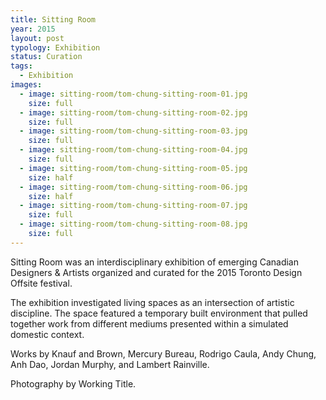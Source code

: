 ```yaml
---
title: Sitting Room
year: 2015
layout: post
typology: Exhibition
status: Curation
tags:
  - Exhibition
images:
  - image: sitting-room/tom-chung-sitting-room-01.jpg
    size: full
  - image: sitting-room/tom-chung-sitting-room-02.jpg
    size: full
  - image: sitting-room/tom-chung-sitting-room-03.jpg
    size: full
  - image: sitting-room/tom-chung-sitting-room-04.jpg
    size: full
  - image: sitting-room/tom-chung-sitting-room-05.jpg
    size: half
  - image: sitting-room/tom-chung-sitting-room-06.jpg
    size: half
  - image: sitting-room/tom-chung-sitting-room-07.jpg
    size: full
  - image: sitting-room/tom-chung-sitting-room-08.jpg
    size: full
---
```


Sitting Room was an interdisciplinary exhibition of emerging Canadian Designers & Artists organized and curated for the 2015 Toronto Design Offsite festival.

The exhibition investigated living spaces as an intersection of artistic discipline. The space featured a temporary built environment that pulled together work from different mediums presented within a simulated domestic context.

Works by Knauf and Brown, Mercury Bureau, Rodrigo Caula, Andy Chung, Anh Dao, Jordan Murphy, and Lambert Rainville.

Photography by Working Title.